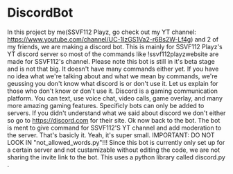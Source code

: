 # DiscordBot
In this project by me(SSVF112 Playz, go check out my YT channel: https://www.youtube.com/channel/UC-1IzGS1Va2-r6Bs2W-Lf4g) and 2 of my friends, we are making a discord bot. This is mainly for SSVF112 Playz's YT discord server so most of the commands like !ssvf112playzwebsite are made for SSVF112's channel. Please note this bot is still in it's beta stage and is not that big. It doesn't have many commands either yet. If you have no idea what we're talking about and what we mean by commands, we're geussing you don't know what discord is or don't use it. Let us explain for those who don't know or don't use it. Discord is a gaming communication platform. You can text, use voice chat, video calls, game overlay, and many more amazing gaming features. Specificly bots can only be added to servers. If you didn't understand what we said about discord we don't either so go to https://discord.com for their site. Ok now back to the bot. The bot is ment to give command for SSVF112'S YT channel and add moderation to the server. That's basicly it. Yeah, it's super small. IMPORTANT: DO NOT LOOK IN "not_allowed_words.py"!!! Since this bot is currently only set up for a certain server and not custamizable without editing the code, we are not sharing the invite link to the bot. This uses a python library called discord.py .
